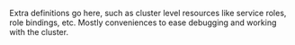 Extra definitions go here, such as cluster level resources like service roles,
role bindings, etc. Mostly conveniences to ease debugging and working with the cluster.

